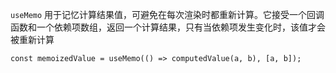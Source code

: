 `useMemo` 用于记忆计算结果值，可避免在每次渲染时都重新计算。它接受一个回调函数和一个依赖项数组，返回一个计算结果，只有当依赖项发生变化时，该值才会被重新计算

```JSX
const memoizedValue = useMemo(() => computedValue(a, b), [a, b]);
```